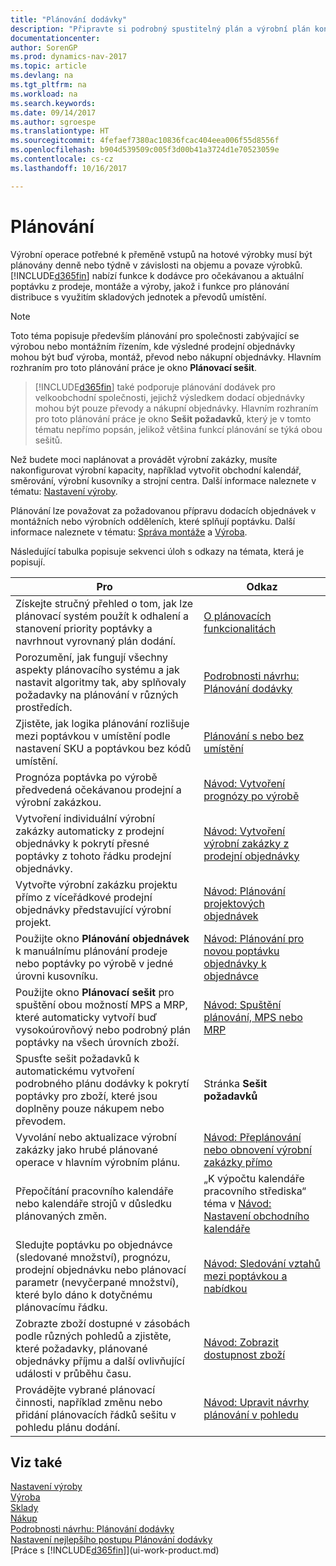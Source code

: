 ```yaml
---
title: "Plánování dodávky"
description: "Připravte si podrobný spustitelný plán a výrobní plán konečné montáže pro prodej a poptávku produkce."
documentationcenter: 
author: SorenGP
ms.prod: dynamics-nav-2017
ms.topic: article
ms.devlang: na
ms.tgt_pltfrm: na
ms.workload: na
ms.search.keywords: 
ms.date: 09/14/2017
ms.author: sgroespe
ms.translationtype: HT
ms.sourcegitcommit: 4fefaef7380ac10836fcac404eea006f55d8556f
ms.openlocfilehash: b904d539509c005f3d00b41a3724d1e70523059e
ms.contentlocale: cs-cz
ms.lasthandoff: 10/16/2017

---
```

# <a name="planning"></a>Plánování
Výrobní operace potřebné k přeměně vstupů na hotové výrobky musí být plánovány denně nebo týdně v závislosti na objemu a povaze výrobků. [!INCLUDE[d365fin](includes/d365fin_md.md)] nabízí funkce k dodávce pro očekávanou a aktuální poptávku z prodeje, montáže a výroby, jakož i funkce pro plánování distribuce s využitím skladových jednotek a převodů umístění.

> [!NOTE]
> Toto téma popisuje především plánování pro společnosti zabývající se výrobou nebo montážním řízením, kde výsledné prodejní objednávky mohou být buď výroba, montáž, převod nebo nákupní objednávky. Hlavním rozhraním pro toto plánování práce je okno **Plánovací sešit**.

> [!INCLUDE[d365fin](includes/d365fin_md.md)] také podporuje plánování dodávek pro velkoobchodní společnosti, jejichž výsledkem dodací objednávky mohou být pouze převody a nákupní objednávky. Hlavním rozhraním pro toto plánování práce je okno **Sešit požadavků**, který je v tomto tématu nepřímo popsán, jelikož většina funkcí plánování se týká obou sešitů.

Než budete moci naplánovat a provádět výrobní zakázky, musíte nakonfigurovat výrobní kapacity, například vytvořit obchodní kalendář, směrování, výrobní kusovníky a strojní centra. Další informace naleznete v tématu: [Nastavení výroby](production-configure-production-processes.md).

Plánování lze považovat za požadovanou přípravu dodacích objednávek v montážních nebo výrobních odděleních, které splňují poptávku. Další informace naleznete v tématu: [Správa montáže](assembly-assemble-items.md) a [Výroba](production-manage-manufacturing.md).

Následující tabulka popisuje sekvenci úloh s odkazy na témata, která je popisují.   

|**Pro**|**Odkaz**|  
|------------|-------------|  
|Získejte stručný přehled o tom, jak lze plánovací systém použít k odhalení a stanovení priority poptávky a navrhnout vyrovnaný plán dodání.|[O plánovacích funkcionalitách](production-about-planning-functionality.md)|
|Porozumění, jak fungují všechny aspekty plánovacího systému a jak nastavit algoritmy tak, aby splňovaly požadavky na plánování v různých prostředích.|[Podrobnosti návrhu: Plánování dodávky](design-details-supply-planning.md)|
|Zjistěte, jak logika plánování rozlišuje mezi poptávkou v umístění podle nastavení SKU a poptávkou bez kódů umístění.|[Plánování s nebo bez umístění](production-planning-with-without-locations.md)|
|Prognóza poptávka po výrobě předvedená očekávanou prodejní a výrobní zakázkou.|[Návod: Vytvoření prognózy po výrobě](production-how-to-create-a-forecast.md)|  
|Vytvoření individuální výrobní zakázky automaticky z prodejní objednávky k pokrytí přesné poptávky z tohoto řádku prodejní objednávky.|[Návod: Vytvoření výrobní zakázky z prodejní objednávky](production-how-to-create-production-orders-from-sales-orders.md)|
|Vytvořte výrobní zakázku projektu přímo z víceřádkové prodejní objednávky představující výrobní projekt.|[Návod: Plánování projektových objednávek](production-how-to-plan-project-orders.md)|
|Použijte okno **Plánování objednávek** k manuálnímu plánování prodeje nebo poptávky po výrobě v jedné úrovni kusovníku.|[Návod: Plánování pro novou poptávku objednávky k objednávce](production-how-to-plan-for-new-demand.md)|
|Použijte okno **Plánovací sešit** pro spuštění obou možností MPS a MRP, které automaticky vytvoří buď vysokoúrovňový nebo podrobný plán poptávky na všech úrovních zboží.|[Návod: Spuštění plánování, MPS nebo MRP](production-how-to-run-mps-and-mrp.md)|
|Spusťte sešit požadavků k automatickému vytvoření podrobného plánu dodávky k pokrytí poptávky pro zboží, které jsou doplněny pouze nákupem nebo převodem.|Stránka **Sešit požadavků**|  
|Vyvolání nebo aktualizace výrobní zakázky jako hrubé plánované operace v hlavním výrobním plánu.|[Návod: Přeplánování nebo obnovení výrobní zakázky přímo](production-how-to-replan-refresh-production-orders.md)|
|Přepočítání pracovního kalendáře nebo kalendáře strojů v důsledku plánovaných změn.|„K výpočtu kalendáře pracovního střediska“ téma v [Návod: Nastavení obchodního kalendáře](production-how-to-create-work-center-calendars.md)|
|Sledujte poptávku po objednávce (sledované množství), prognózu, prodejní objednávku nebo plánovací parametr (nevyčerpané množství), které bylo dáno k dotyčnému plánovacímu řádku.|[Návod: Sledování vztahů mezi poptávkou a nabídkou](production-how-track-demand-supply.md)|
|Zobrazte zboží dostupné v zásobách podle různých pohledů a zjistěte, které požadavky, plánované objednávky příjmu a další ovlivňující události v průběhu času.|[Návod: Zobrazit dostupnost zboží](inventory-how-availability-overview.md)|  
|Provádějte vybrané plánovací činnosti, například změnu nebo přidání plánovacích řádků sešitu v pohledu plánu dodání.|[Návod: Upravit návrhy plánování v pohledu](production-how-to-modify-planning-suggestions-in-a-graphical-view.md)|

## <a name="see-also"></a>Viz také
[Nastavení výroby](production-configure-production-processes.md)  
[Výroba](production-manage-manufacturing.md)    
[Sklady](inventory-manage-inventory.md)  
[Nákup](purchasing-manage-purchasing.md)  
[Podrobnosti návrhu: Plánování dodávky](design-details-supply-planning.md)   
[Nastavení nejlepšího postupu Plánování dodávky](setup-best-practices-supply-planning.md)  
[Práce s [!INCLUDE[d365fin](includes/d365fin_md.md)]](ui-work-product.md)

